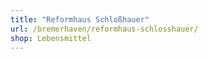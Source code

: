 ```yaml
---
title: "Reformhaus Schloßhauer"
url: /bremerhaven/reformhaus-schlosshauer/
shop: Lebensmittel
---
```

